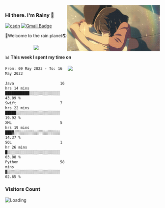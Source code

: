 <img  align='right' height="150" src="https://github.com/LikeRainDay/LikeRainDay/blob/master/pic/img_rain_1.gif?raw=true">



### Hi there. I'm Rainy :lemon:

[![csdn](https://img.shields.io/badge/-csdn-c14438?style=flat-square&logo=c&logoColor=white)](https://blog.csdn.net/qq_15807167)
[![Gmail Badge](https://img.shields.io/badge/-gmail-c14438?style=flat-square&logo=Gmail&logoColor=white&link=mailto:houshuai0816@gmail.com)](mailto:houshuai0816@gmail.com)

🚀Welcome to the rain planet🌎

<center>
<img align='center'  src="https://source.unsplash.com/user/rainyhehe/likes">
</center>

📊 **This week I spent my time on**

<img align='right'   width="300" src="https://github-readme-stats.vercel.app/api?username=LikeRainDay&show_icons=true&title_color=fff&icon_color=79ff97&text_color=9f9f9f&bg_color=151515&count_private=true">

<!--START_SECTION:waka-->

```text
From: 09 May 2023 - To: 16 May 2023

Java                     16 hrs 14 mins  ███████████░░░░░░░░░░░░░░   43.89 %
Swift                    7 hrs 22 mins   █████░░░░░░░░░░░░░░░░░░░░   19.92 %
XML                      5 hrs 19 mins   ███▓░░░░░░░░░░░░░░░░░░░░░   14.37 %
SQL                      1 hr 26 mins    █░░░░░░░░░░░░░░░░░░░░░░░░   03.88 %
Python                   58 mins         ▓░░░░░░░░░░░░░░░░░░░░░░░░   02.65 %
```

<!--END_SECTION:waka-->

### Visitors Count
<img align="left" src = "https://profile-counter.glitch.me/LikeRainDay/count.svg" alt ="Loading">
